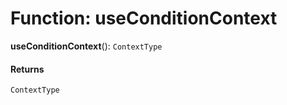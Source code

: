 # Function: useConditionContext

**useConditionContext**(): `ContextType`

#### Returns

`ContextType`
